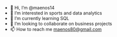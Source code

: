 - 👋 Hi, I’m @maenos14
- 👀 I’m interested in sports and data analytics
- 🌱 I’m currently learning SQL
- 💞️ I’m looking to collaborate on business projects
- 📫 How to reach me maenos80@gmail.com

<!---
maenos14/maenos14 is a ✨ special ✨ repository because its `README.md` (this file) appears on your GitHub profile.
You can click the Preview link to take a look at your changes.
--->
